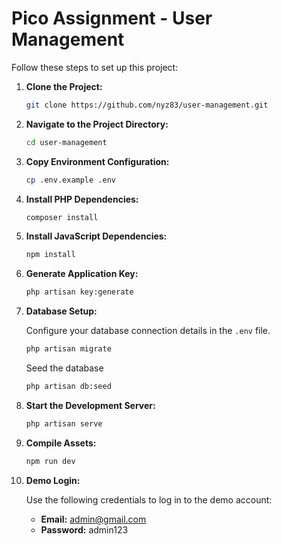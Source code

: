 # Pico Assignment - User Management

Follow these steps to set up this project:

1. **Clone the Project:**

    ```bash
    git clone https://github.com/nyz83/user-management.git
    ```

2. **Navigate to the Project Directory:**

    ```bash
    cd user-management
    ```

3. **Copy Environment Configuration:**

    ```bash
    cp .env.example .env
    ```

4. **Install PHP Dependencies:**

    ```bash
    composer install
    ```

5. **Install JavaScript Dependencies:**

    ```bash
    npm install
    ```

6. **Generate Application Key:**

    ```bash
    php artisan key:generate
    ```

7. **Database Setup:**

    Configure your database connection details in the `.env` file.

    ```bash
    php artisan migrate
    ```

    Seed the database

    ```bash
    php artisan db:seed
    ```

8. **Start the Development Server:**

    ```bash
    php artisan serve
    ```

9. **Compile Assets:**

    ```bash
    npm run dev
    ```

10. **Demo Login:**

    Use the following credentials to log in to the demo account:

    - **Email:** <admin@gmail.com>
    - **Password:** admin123
